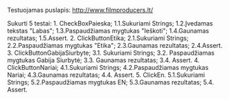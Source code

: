 Testuojamas puslapis:
http://www.filmproducers.lt/

Sukurti 5 testai:
    1. CheckBoxPaieska;
        1.1.Sukuriami Strings;
        1.2.Įvedamas tekstas "Labas";
        1.3.Paspaudžiamas mygtukas "Ieškoti";
        1.4.Gaunamas rezultatas;
        1.5.Assert.
    2. ClickButtonEtika;
        2.1.Sukuriami Strings;
        2.2.Paspaudžiamas mygtukas "Etika";
        2.3.Gaunamas rezultatas;
        2.4.Assert.
    3. ClickButtonGabijaSiurbyte;
        3.1. Sukuriami Strings;
        3.2. Paspaudžiamas mygtukas Gabija Siurbytė;
        3.3. Gaunamas rezultatas;
        3.4. Assert.
    4. ClickButtonNariai;
        4.1.Sukuriami Strings;
        4.2.Paspaudžiamas mygtukas Nariai;
        4.3.Gaunamas rezultatas;
        4.4. Assert.
    5. ClickEn.
        5.1.Sukuriami Strings;
        5.2.Paspaudžiamas mygtukas EN;
        5.3.Gaunamas rezultatas;
        5.4. Assert.